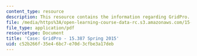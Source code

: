 ```yaml
---
content_type: resource
description: This resource contains the information regarding GridPro.
file: /media/https%3A/open-learning-course-data-rc.s3.amazonaws.com/15-387-entrepreneurial-sales-spring-2015/c52b266f35e46bc7e70d3cfbe3a17deb_MIT15_387S15_Grid_Pro.pdf
file_type: application/pdf
resourcetype: Document
title: 'Case: GridPro - 15.387 Spring 2015'
uid: c52b266f-35e4-6bc7-e70d-3cfbe3a17deb
---
```

